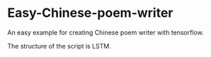 # Easy-Chinese-poem-writer
An easy example for creating Chinese poem writer with tensorflow.

The structure of the script is LSTM.
